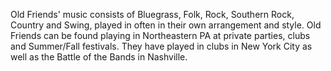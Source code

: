 Old Friends' music consists of Bluegrass, Folk, Rock, Southern Rock, Country and Swing, played in often in their own arrangement and style. Old Friends can be found playing in Northeastern PA at private parties, clubs and Summer/Fall festivals. They have played in clubs in New York City as well as the Battle of the Bands in Nashville.